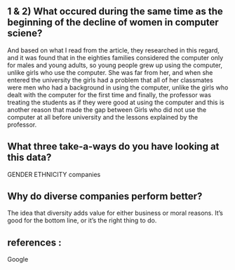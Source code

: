 ## 1 & 2) What occured during the same time as the beginning of the decline of women in computer sciene?
And based on what I read from the article, they researched in this regard, and it was found that in the eighties families considered the computer only for males and young adults, so young people grew up using the computer, unlike girls who use the computer. She was far from her, and when she entered the university the girls had a problem that all of her classmates were men who had a background in using the computer, unlike the girls who dealt with the computer for the first time and finally, the professor was treating the students as if they were good at using the computer and this is another reason that made the gap between Girls who did not use the computer at all before university and the lessons explained by the professor.

## What three take-a-ways do you have looking at this data?
GENDER
ETHNICITY
companies

## Why do diverse companies perform better?
The idea that diversity adds value for either business or moral reasons. It’s good for the bottom line, or it’s the right thing to do.
## references :
  Google